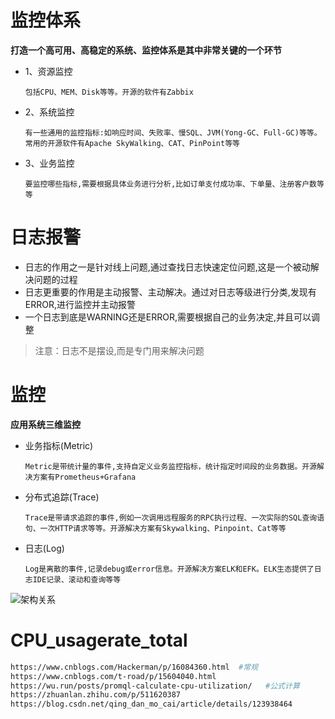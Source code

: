 # 监控体系  
**打造一个高可用、高稳定的系统、监控体系是其中非常关键的一个环节**  
- 1、资源监控
  ```
  包括CPU、MEM、Disk等等。开源的软件有Zabbix
  ``` 
- 2、系统监控
  ```
  有一些通用的监控指标:如响应时间、失败率、慢SQL、JVM(Yong-GC、Full-GC)等等。
  常用的开源软件有Apache SkyWalking、CAT、PinPoint等等
  ```
- 3、业务监控
  ```
  要监控哪些指标,需要根据具体业务进行分析,比如订单支付成功率、下单量、注册客户数等等
  ```
# 日志报警
- 日志的作用之一是针对线上问题,通过查找日志快速定位问题,这是一个被动解决问题的过程
- 日志更重要的作用是主动报警、主动解决。通过对日志等级进行分类,发现有ERROR,进行监控并主动报警
- 一个日志到底是WARNING还是ERROR,需要根据自己的业务决定,并且可以调整
>注意：日志不是摆设,而是专门用来解决问题



# 监控
**应用系统三维监控**
- 业务指标(Metric)
  ```
  Metric是带统计量的事件,支持自定义业务监控指标，统计指定时间段的业务数据。开源解决方案有Prometheus+Grafana
  ```
- 分布式追踪(Trace)
  ```
  Trace是带请求追踪的事件,例如一次调用远程服务的RPC执行过程、一次实际的SQL查询语句、一次HTTP请求等等。开源解决方案有Skywalking、Pinpoint、Cat等等
  ```
- 日志(Log)
  ```
  Log是离散的事件,记录debug或error信息。开源解决方案ELK和EFK。ELK生态提供了日志IDE记录、滚动和查询等等
  ```
![架构关系](https://p3.toutiaoimg.com/large/tos-cn-i-jcdsk5yqko/a2362d25d8654f95976fc8820e3fd8d7)  



# CPU_usagerate_total
```bash
https://www.cnblogs.com/Hackerman/p/16084360.html  #常规
https://www.cnblogs.com/t-road/p/15604040.html  
https://wu.run/posts/promql-calculate-cpu-utilization/   #公式计算
https://zhuanlan.zhihu.com/p/511620387
https://blog.csdn.net/qing_dan_mo_cai/article/details/123938464 
```

